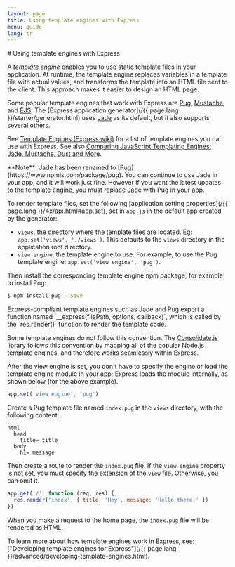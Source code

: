```yaml
---
layout: page
title: Using template engines with Express
menu: guide
lang: tr
---
```

<div id="page-doc" markdown="1">
# Using template engines with Express

A _template engine_ enables you to use static template files in your application.   At runtime, the template engine replaces
variables in a template file with actual values, and transforms the template into an HTML file sent to the client.
This approach makes it easier to design an HTML page.

Some popular template engines that work with Express are [Pug](https://pugjs.org/api/getting-started.html),
[Mustache](https://www.npmjs.com/package/mustache), and [EJS](https://www.npmjs.com/package/ejs).
The [Express application generator](/{{ page.lang }}/starter/generator.html) uses [Jade](https://www.npmjs.com/package/jade) as its default, but it also supports several others.

See [Template Engines (Express wiki)](https://github.com/strongloop/express/wiki#template-engines)
for a list of template engines you can use with Express.
See also [Comparing JavaScript Templating Engines: Jade, Mustache, Dust and More](https://strongloop.com/strongblog/compare-javascript-templates-jade-mustache-dust/).

<div class="doc-box doc-notice" markdown="1">
**Note**: Jade has been renamed to [Pug](https://www.npmjs.com/package/pug).  You can continue to use Jade in your app, and it will work just fine.  However if you want the latest updates to the template engine, you must replace Jade with Pug in your app.
</div>

To render template files, set the following [application setting properties](/{{ page.lang }}/4x/api.html#app.set), set in `app.js` in the default app created by the generator:

* `views`, the directory where the template files are located. Eg: `app.set('views', './views')`.
This defaults to the `views` directory in the application root directory.
* `view engine`, the template engine to use. For example, to use the Pug template engine: `app.set('view engine', 'pug')`.

Then install the corresponding template engine npm package; for example to install Pug:

```sh
$ npm install pug --save
```

<div class="doc-box doc-notice" markdown="1">
Express-compliant template engines such as Jade and Pug export a function named `__express(filePath, options, callback)`,
which is called by the `res.render()` function to render the template code.

Some template engines do not follow this convention. The [Consolidate.js](https://www.npmjs.org/package/consolidate)
library follows this convention by mapping all of the popular Node.js template engines, and therefore works seamlessly within Express.
</div>

After the view engine is set, you don't have to specify the engine or load the template engine module in your app;
Express loads the module internally, as shown below (for the above example).

```js
app.set('view engine', 'pug')
```

Create a Pug template file named `index.pug` in the `views` directory, with the following content:

```pug
html
  head
    title= title
  body
    h1= message
```

Then create a route to render the `index.pug` file. If the `view engine` property is not set,
you must specify the extension of the `view` file. Otherwise, you can omit it.

```js
app.get('/', function (req, res) {
  res.render('index', { title: 'Hey', message: 'Hello there!' })
})
```

When you make a request to the home page, the `index.pug` file will be rendered as HTML.

To learn more about how template engines work in Express, see:
["Developing template engines for Express"](/{{ page.lang }}/advanced/developing-template-engines.html).
</div>
